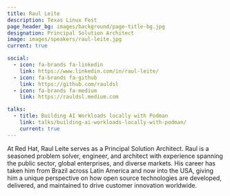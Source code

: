 ```yaml
---
title: Raul Leite
description: Texas Linux Fest
page_header_bg: images/background/page-title-bg.jpg
designation: Principal Solution Architect
image: images/speakers/raul-leite.jpg
current: true

social:
  - icon: fa-brands fa-linkedin
    link: https://www.linkedin.com/in/raul-leite/
  - icon: fa-brands fa-github
    link: https://github.com/rauldsl
  - icon: fa-brands fa-medium
    link: https://rauldsl.medium.com

talks:
  - title: Building AI Workloads locally with Podman 
    link: talks/building-ai-workloads-locally-with-podman/
    current: true
---
```


At Red Hat, Raul Leite serves as a Principal Solution Architect.  Raul is a
seasoned problem solver, engineer, and architect with experience spanning the
public sector, global enterprises, and diverse markets.  His career has taken
him from Brazil across Latin America and now into the USA, giving him a unique
perspective on how open source technologies are developed, delivered, and
maintained to drive customer innovation worldwide.
